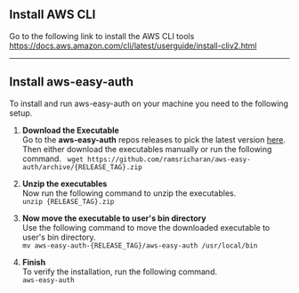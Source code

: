 ## Install AWS CLI
Go to the following link to install the AWS CLI tools
    https://docs.aws.amazon.com/cli/latest/userguide/install-cliv2.html


---
## Install aws-easy-auth
To install and run aws-easy-auth on your machine you need to the following setup.

1. **Download the Executable**  
        Go to the **aws-easy-auth** repos releases to pick the latest version [here](https://github.com/ramsricharan/aws-easy-auth/releases). Then either download the executables manually or run the following command.
        ``` 
        wget https://github.com/ramsricharan/aws-easy-auth/archive/{RELEASE_TAG}.zip 
        ```

2. **Unzip the executables**  
        Now run the following command to unzip the executables.  
        ```
        unzip {RELEASE_TAG}.zip
        ```
        
3. **Now move the executable to user's bin directory**  
        Use the following command to move the downloaded executable to user's bin directory.  
        ```
        mv aws-easy-auth-{RELEASE_TAG}/aws-easy-auth /usr/local/bin
        ```

4. **Finish**   
        To verify the installation, run the following command.  
        ```
        aws-easy-auth 
        ```

